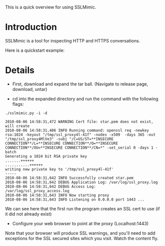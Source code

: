 This is a quick overview for using SSLMimic.

# Introduction #

SSLMimic is a tool for inspecting HTTP and HTTPS conversations.

Here is a quickstart example:

# Details #

  * First, download and expand the tar ball.
(Navigate to release page, download, untar)

  * cd into the expanded directory and run the command with the following flags:
```
./sslmimic.py -i -d
```
```
2010-08-06 14:58:31,472 WARNING Cert file: star.pem does not exist, will create
2010-08-06 14:58:31,486 INFO Running command: openssl req -newkey rsa:1024 -keyout "/tmp/ssl_proxy4l-41f" -nodes -x509  -days 365 -out "/tmp/ssl_proxy4MlVe3" -subj "/C=US/ST=**INSECURE CONNECTION**/L=**INSECURE CONNECTION**/O=**INSECURE CONNECTION**/OU=**INSECURE CONNECTION**/CN=*" -set_serial 0 -days 1 -batch
Generating a 1024 bit RSA private key
.......++++++
...........++++++
writing new private key to '/tmp/ssl_proxy4l-41f'
-----
2010-08-06 14:58:31,642 INFO Successfully created star.pem
2010-08-06 14:58:31,642 DEBUG Application Log: /var/log/ssl_proxy.log
2010-08-06 14:58:31,642 DEBUG Access Log: /var/log/ssl_proxy_access.log
2010-08-06 14:58:31,643 INFO Now starting proxy
2010-08-06 14:58:31,643 INFO Listening on 0.0.0.0 port 1443 ...
```

We can see here that the first run the program creates an SSL cert to use (if it did not already exist)

  * Configure your web browser to point at the proxy
(Localhost:1443)

Note that your browser will produce SSL warnings, and you'll need to add exceptions for
the SSL secured sites which you visit.
Watch the content fly.